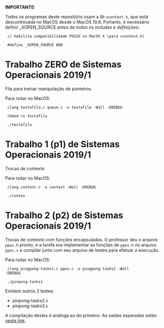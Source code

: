 <b>IMPORTANTE:</b>

Todos os programas deste repositório usam
a lib <code>ucontext.h</code>, que está 
descontinuada no MacOS desde o MacOS 10.6. Portanto,
é necessário definir _XOPEN_SOURCE *antes de todos os includes
e definições*:

<code> // habilita compatibilidade POSIX no MacOS X (para ucontext.h) </code>

<code> #define _XOPEN_SOURCE 600 </code>

<h1>Trabalho ZERO de Sistemas Operacionais 2019/1 </h1>

Fila para treinar manipulação de ponteiros.

Para rodar no MacOS: 

<code> clang testafila.c queue.c -o testafila -Wall -DDEBUG </code>

<code> chmod +x testafila </code>

<code> ./testafila </code>

<h1>Trabalho 1 (p1) de Sistemas Operacionais 2019/1 </h1>
  
Trocas de contexto

Para rodar no MacOS:

<code> clang context.c -o context -Wall -DDEBUG </code>

<code> ./contex </code>

<h1>Trabalho 2 (p2) de Sistemas Operacionais 2019/1 </h1>
  
Trocas de contexto com funções encapsuladas.
O professor deu o arquivo <code>ppos.h</code>
pronto, e a tarefa era implementar as funções de
<code>ppos.h</code> no arquivo <code>ppos.c</code>
e compilar junto com seu arquivo de testes para
efetuar a execução. 

Para rodar no MacOS:

<code> clang pingpong-tasks1.c ppos.c -o pingpong-tasks1 -Wall -DDEBUG </code>

<code> ./pinpong-tasks1 </code>

Existem outros 2 testes: 
<ul>
    <li> pinpong-tasks2.c </li>
    <li> pinpong-tasks3.c </li>
</ul>

A compilação destes é análoga ao do primeiro.
As saídas esperadas estão <a href="http://wiki.inf.ufpr.br/maziero/doku.php?id=so:gestao_de_tarefas">neste link</a>.
